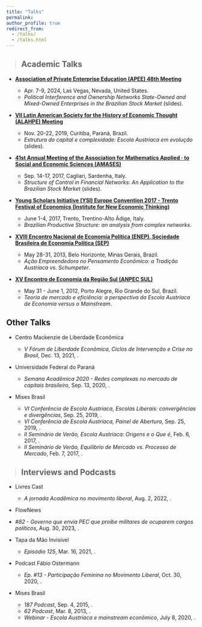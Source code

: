 ```yaml
---
title: "Talks"
permalink:
author_profile: true
redirect_from: 
  - /talks/
  - /talks.html
---
```


> ## Academic Talks

* **[Association of Private Enterprise Education (APEE) 48th Meeting](https://apee.org/past-programs/)**
  * Apr. 7-9, 2024, Las Vegas, Nevada, United States.
  * _Political Interference and Ownership Networks State-Owned and Mixed-Owned Enterprises in the Brazilian Stock Market_ (slides).

* **[VII Latin American Society for the History of Economic Thought (ALAHPE) Meeting](https://alahpe.org/wp-content/uploads/2021/01/Programa-ALAHPE-Curitiba.pdf)**
  * Nov. 20-22, 2019, Curitiba, Paraná, Brazil.
  * _Estrutura do capital e complexidade: Escola Austríaca em evolução_ (slides).

* **[41st Annual Meeting of the Association for Mathematics Applied · to Social and Economic Sciences (AMASES)](https://www.amases.org/41st-annual-meeting-of-the-italian-association-for-mathematics-applied-to-economic-and-social-sciences-amases/)**
  * Sep. 14-17, 2017, Cagliari, Sardenha, Italy.
  * _Structure of Control in Financial Networks: An Application to the Brazilian Stock Market_ (slides).

* **[Young Scholars Initiative (YSI) Europe Convention 2017 - Trento Festival of Economics (Institute for New Economic Thinking)](https://www.ineteconomics.org/events/trento-festival-of-economics)**
  * June 1-4, 2017, Trento, Trentino-Alto Ádige, Italy.
  * _Brazilian Productive Structure: an analysis from complex networks_.
  
* **[XVIII Encontro Nacional de Economia Política (ENEP), Sociedade Brasileira de Economia Política (SEP)](https://www.sep.org.br/01_sites/01/index.php/enep-2/enep-edicoes-anteriores/anais-dos-eneps)**
  * May 28-31, 2013, Belo Horizonte, Minas Gerais, Brazil.
  * _Ação Empreendedora no Pensamento Econômico: a Tradição Austríaca vs. Schumpeter_.
 
* **[XV Encontro de Economia da Região Sul (ANPEC SUL)](https://www.anpec.org.br/sul/2012/index.html)**
  * May 31 - June 1, 2012, Porto Alegre, Rio Grande do Sul, Brazil.
  * _Teoria de mercado e eficiência: a perspectiva da Escola Austríaca de Economia versus o Mainstream_.


## Other Talks

* Centro Mackenzie de Liberdade Econômica
  * _V Fórum de Liberdade Econômica, Ciclos de Intervenção e Crise no Brasil_, Dec. 13, 2021,
    <a href="https://youtu.be/lGXZWSxrBmQ?si=3xqb2GKCj0wfTeHu" target="_blank" title="YouTube"><i class="fab fa-youtube"></i></a>.

* Universidade Federal do Paraná
  * _Semana Acadêmica 2020 - Redes complexas no mercado de capitais brasileiro_, Sep. 13, 2020,
  <a href="https://www.youtube.com/live/sMzDso8iPuY?si=JSNBJn2mXFrqrLMw" target="_blank" title="YouTube"><i class="fab fa-youtube"></i></a>.

 
* Mises Brasil
  * _VI Conferência de Escola Austríaca, Escolas Liberais: convergências e divergências_, Sep. 25, 2019,
    <a href="https://youtu.be/OC3sg9GwMeM?si=HOGZ62N0lPS_aZ_2" target="_blank" title="YouTube"><i class="fab fa-youtube"></i></a>.
  * _VI Conferência de Escola Austríaca, Painel de Abertura_, Sep. 25, 2019,
    <a href="https://youtu.be/MDqCovEKdac?si=c_K4A5gNvFNmAxaY" target="_blank" title="YouTube"><i class="fab fa-youtube"></i></a>.
  * _II Seminário de Verão, Escola Austríaca: Origens e o Que é_, Feb. 6, 2017,
    <a href="https://youtu.be/FnOjB39eOcQ?si=_lebKhc_Vca5wNVT" target="_blank" title="YouTube"><i class="fab fa-youtube"></i></a>.
  * _II Seminário de Verão, Equilibrio de Mercado vs. Processo de Mercado_, Feb. 7, 2017,
    <a href="https://youtu.be/u1d268PxTjU?si=7IXXBnUWkMsnApWh" target="_blank" title="YouTube"><i class="fab fa-youtube"></i></a>.

    
> ## Interviews and Podcasts

* Livres Cast
  * _A jornada Acadêmica no movimento liberal_, Aug. 2, 2022, 
    <a href="https://open.spotify.com/episode/119WeJC2IS48uER8wVSbrO?si=iZmCpenrSbeTmC2rflyLEw" target="_blank" title="Podcast"><i class="fas fa-podcast"></i></a>
    <a href="https://www.youtube.com/watch?v=Vi4ZeZ0j5sE&t=37s&pp=ygUNbWFyaWFuYSBwaWFpYQ%3D%3D" target="_blank" title="YouTube"><i class="fab fa-youtube"></i></a>.

* FlowNews
 * _#82 - Governo que envia PEC que proíbe militares de ocuparem cargos políticos_, Aug. 30, 2023, 
    <a href="https://youtu.be/MDqCovEKdac?si=c_K4A5gNvFNmAxaY" target="_blank" title="YouTube"><i class="fab fa-youtube"></i></a>.

* Tapa da Mão Invisível
  * _Episódio 125_, Mar. 16, 2021, 
    <a href="https://open.spotify.com/episode/75ZB7hbQ9lW8oFXH0jEpUK?si=jnJGC51MT-2prPZKn2YmgA" target="_blank" title="Podcast"><i class="fas fa-podcast"></i></a>
    <a href="https://youtu.be/ptNgCRWeouY?si=wFBIkjkEtubFUDaI" target="_blank" title="YouTube"><i class="fab fa-youtube"></i></a>.


* Podcast Fábio Ostermann
  * _Ep. #13 - Participação Feminina no Movimento Liberal_, Oct. 30, 2020, 
    <a href="https://open.spotify.com/episode/3m2ZLAeeOMuILSWuhszoIb?si=cHxjAqDfSXOOJgbaJ-zpnw" target="_blank" title="Podcast"><i class="fas fa-podcast"></i></a>.

* Mises Brasil
  * _187 Podcast_, Sep. 4, 2015, 
    <a href="https://open.spotify.com/episode/30Y4XasSDiXZe7T5vcc76p?si=ZynEbl0RQCq_zDRFJRsJZw" target="_blank" title="Podcast"><i class="fas fa-podcast"></i></a>.
  * _62 Podcast_, Mar. 8, 2013, 
    <a href="https://open.spotify.com/episode/6ThrI3DNnpTf8DkfpUh1t8?si=OfvlQBUxQ5mOxmKWHw-jrg" target="_blank" title="Podcast"><i class="fas fa-podcast"></i></a>.
  * _Webinar - Escola Austríaca e mainstream econômico_, July 8, 2020,
    <a href="https://www.youtube.com/live/sMzDso8iPuY?si=JSNBJn2mXFrqrLMw" target="_blank" title="YouTube"><i class="fab fa-youtube"></i></a>.
 
















